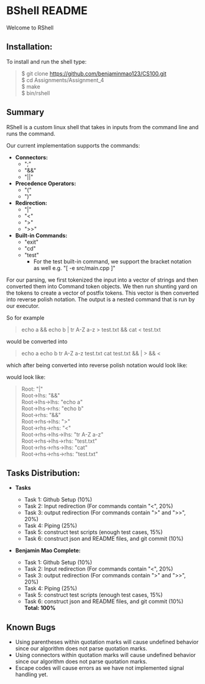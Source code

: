# BShell README
Welcome to RShell

## Installation:
To install and run the shell type:
> $ git clone https://github.com/benjaminmao123/CS100.git <br/>
> $ cd Assignments/Assignment_4 <br/>
> $ make <br/>
> $ bin/rshell <br/>

## Summary
RShell is a custom linux shell that takes in inputs from the command line and runs the command.

Our current implementation supports the commands:
- **Connectors:** 
    - ";"
    - "&&"
    - "||"
- **Precedence Operators:**
    - "("
    - ")"
- **Redirection:** 
    - "|" 
    - "<" 
    - ">" 
    - ">>"
- **Built-in Commands:** 
    - "exit"
    - "cd"
    - "test"
        - For the test built-in command, we support the bracket notation as well e.g. "[ -e src/main.cpp ]"

For our parsing, we first tokenized the input into a vector of strings and then converted them into Command token objects.
We then run shunting yard on the tokens to create a vector of postfix tokens. This vector is then converted into reverse polish notation.
The output is a nested command that is run by our executor.

So for example 
> echo a && echo b | tr A-Z a-z > test.txt && cat < test.txt 

would be converted into
> echo a echo b tr A-Z a-z test.txt cat test.txt && | > && <

which after being converted into reverse polish notation would look like:

would look like:
> Root: "|" <br/>
> Root->lhs: "&&" <br/>
> Root->lhs->lhs: "echo a" <br/>
> Root->lhs->rhs: "echo b" <br/>
> Root->rhs: "&&" <br/>
> Root->rhs->lhs: ">" <br/>
> Root->rhs->rhs: "<" <br/>
> Root->rhs->lhs->lhs: "tr A-Z a-z" <br/>
> Root->rhs->lhs->rhs: "test.txt" <br/>
> Root->rhs->rhs->lhs: "cat" <br/>
> Root->rhs->rhs->rhs: "test.txt" <br/>

## Tasks Distribution:
- **Tasks**
	- Task 1: Github Setup (10%)
	- Task 2: Input redirection (For commands contain "<", 20%)
	- Task 3: output redirection (For commands contain ">" and ">>", 20%)
	- Task 4: Piping (25%)
	- Task 5: construct test scripts (enough test cases, 15%)
	- Task 6: construct json and README files, and git commit (10%) 

- **Benjamin Mao Complete:**
	- Task 1: Github Setup (10%)
	- Task 2: Input redirection (For commands contain "<", 20%)
	- Task 3: output redirection (For commands contain ">" and ">>", 20%)
	- Task 4: Piping (25%)
	- Task 5: construct test scripts (enough test cases, 15%) <br/>
	- Task 6: construct json and README files, and git commit (10%) <br/>
	**Total: 100%**
	
## Known Bugs
- Using parentheses within quotation marks will cause undefined behavior since our algorithm does not parse quotation marks.
- Using connectors within quotation marks will cause undefined behavior since our algorithm does not parse quotation marks.
- Escape codes will cause errors as we have not implemented signal handling yet.
